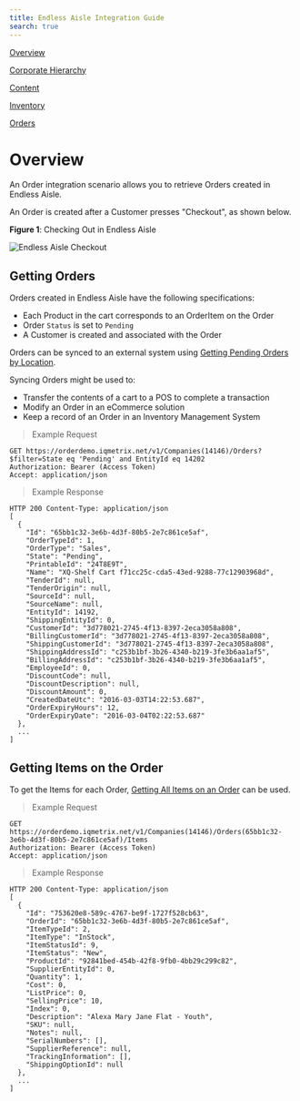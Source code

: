 ```yaml
---
title: Endless Aisle Integration Guide
search: true
---
```


<style>
  table {
    min-width: 100%;
  }

  #page-selector .row {
    text-align: center;
  }
  #page-selector p {
    font-size: 14px;
    min-height: 38px;
  }
  #page-selector .selectedIcon a {
    cursor: default;
  }

  #page-selector .selectedIcon p {
    color: darkgrey;
    cursor: default;
  }

  #page-selector .selectedIcon .fa-3x {
    color: darkgrey;
    cursor: default;
  }

</style>

<a href="http://developers.iqmetrix.com/guides/ea-guide-overview/">
  <p>Overview</p>
  <i class="fa fa-home fa-3x"></i>
</a>
<a href="http://developers.iqmetrix.com/guides/ea-guide-corporate-hierarchy/">
  <p>Corporate Hierarchy</p>
  <i class="fa fa-map-marker fa-3x" style="font-size:2.7em;"></i>
</a>
<a href="http://developers.iqmetrix.com/guides/ea-guide-content/">
  <p>Content</p>
  <i class="fa fa-list-alt fa-3x"></i>
</a>    
<a href="http://developers.iqmetrix.com/guides/ea-guide-inventory/">
  <p>Inventory</p>
  <i class="fa fa-barcode fa-3x"></i>
</a>       
<a href="http://developers.iqmetrix.com/guides/ea-guide-orders/">
  <p>Orders</p>
  <i class="fa fa-file-text-o fa-3x" style="font-size:2.5em;"></i>
</a>   

# Overview

An Order integration scenario allows you to retrieve Orders created in Endless Aisle.

An Order is created after a Customer presses "Checkout", as shown below.

**Figure 1**: Checking Out in Endless Aisle

<img class="popUpImage" src="http://developers.iqmetrix.com/images/ea-checkout-2.png" alt="Endless Aisle Checkout" />

## Getting Orders

Orders created in Endless Aisle have the following specifications:

* Each Product in the cart corresponds to an OrderItem on the Order
* Order `Status` is set to `Pending`
* A Customer is created and associated with the Order

Orders can be synced to an external system using [Getting Pending Orders by Location](/api/orders/#getting-pending-orders-by-location).

Syncing Orders might be used to:

* Transfer the contents of a cart to a POS to complete a transaction
* Modify an Order in an eCommerce solution
* Keep a record of an Order in an Inventory Management System

>
> Example Request
>

```
GET https://orderdemo.iqmetrix.net/v1/Companies(14146)/Orders?$filter=State eq 'Pending' and EntityId eq 14202
Authorization: Bearer (Access Token)
Accept: application/json
```

>
> Example Response
>

```
HTTP 200 Content-Type: application/json
[
  {
    "Id": "65bb1c32-3e6b-4d3f-80b5-2e7c861ce5af",
    "OrderTypeId": 1,
    "OrderType": "Sales",
    "State": "Pending",
    "PrintableId": "24T8E9T",
    "Name": "XQ-Shelf Cart f71cc25c-cda5-43ed-9288-77c12903968d",
    "TenderId": null,
    "TenderOrigin": null,
    "SourceId": null,
    "SourceName": null,
    "EntityId": 14192,
    "ShippingEntityId": 0,
    "CustomerId": "3d778021-2745-4f13-8397-2eca3058a808",
    "BillingCustomerId": "3d778021-2745-4f13-8397-2eca3058a808",
    "ShippingCustomerId": "3d778021-2745-4f13-8397-2eca3058a808",
    "ShippingAddressId": "c253b1bf-3b26-4340-b219-3fe3b6aa1af5",
    "BillingAddressId": "c253b1bf-3b26-4340-b219-3fe3b6aa1af5",
    "EmployeeId": 0,
    "DiscountCode": null,
    "DiscountDescription": null,
    "DiscountAmount": 0,
    "CreatedDateUtc": "2016-03-03T14:22:53.687",
    "OrderExpiryHours": 12,
    "OrderExpiryDate": "2016-03-04T02:22:53.687"
  },
  ...
]
```

## Getting Items on the Order

To get the Items for each Order, [Getting All Items on an Order](/api/orders/#getting-all-items-on-an-order) can be used.

>
> Example Request
>

```
GET https://orderdemo.iqmetrix.net/v1/Companies(14146)/Orders(65bb1c32-3e6b-4d3f-80b5-2e7c861ce5af)/Items
Authorization: Bearer (Access Token)
Accept: application/json
```

>
> Example Response
>

```
HTTP 200 Content-Type: application/json
[
  {
    "Id": "753620e8-589c-4767-be9f-1727f528cb63",
    "OrderId": "65bb1c32-3e6b-4d3f-80b5-2e7c861ce5af",
    "ItemTypeId": 2,
    "ItemType": "InStock",
    "ItemStatusId": 9,
    "ItemStatus": "New",
    "ProductId": "92841bed-454b-42f8-9fb0-4bb29c299c82",
    "SupplierEntityId": 0,
    "Quantity": 1,
    "Cost": 0,
    "ListPrice": 0,
    "SellingPrice": 10,
    "Index": 0,
    "Description": "Alexa Mary Jane Flat - Youth",
    "SKU": null,
    "Notes": null,
    "SerialNumbers": [],
    "SupplierReference": null,
    "TrackingInformation": [],
    "ShippingOptionId": null
  },
  ...
]
```